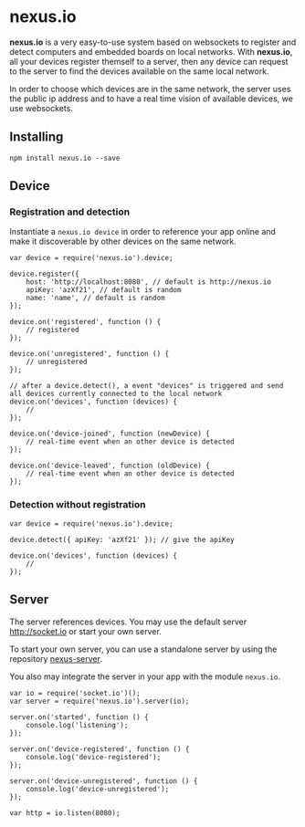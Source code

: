 # nexus.io

**nexus.io** is a very easy-to-use system based on websockets to register and detect computers and embedded boards on local networks. With **nexus.io**, all your devices register themself to a server, then any device can request to the server to find the devices available on the same local network.

In order to choose which devices are in the same network, the server uses the public ip address and to have a real time vision of available devices, we use websockets.

## Installing

    npm install nexus.io --save

## Device

### Registration and detection

Instantiate a `nexus.io device` in order to reference your app online and make it discoverable by other devices on the same network.

    var device = require('nexus.io').device;

    device.register({
        host: 'http://localhost:8080', // default is http://nexus.io
        apiKey: 'azXf21', // default is random
        name: 'name', // default is random
    });

    device.on('registered', function () {
        // registered
    });

    device.on('unregistered', function () {
        // unregistered
    });

    // after a device.detect(), a event "devices" is triggered and send all devices currently connected to the local network
    device.on('devices', function (devices) {
        //
    });

    device.on('device-joined', function (newDevice) {
        // real-time event when an other device is detected
    });

    device.on('device-leaved', function (oldDevice) {
        // real-time event when an other device is detected
    });

### Detection without registration

    var device = require('nexus.io').device;

    device.detect({ apiKey: 'azXf21' }); // give the apiKey

    device.on('devices', function (devices) {
        //
    });


## Server

The server references devices. You may use the default server http://socket.io or start your own server.

To start your own server, you can use a standalone server by using the repository [nexus-server](https://github.com/ThibaultFriedrich/nexus-server).

You also may integrate the server in your app with the module `nexus.io`.

    var io = require('socket.io')();
    var server = require('nexus.io').server(io);

    server.on('started', function () {
        console.log('listening');
    });

    server.on('device-registered', function () {
        console.log('device-registered');
    });

    server.on('device-unregistered', function () {
        console.log('device-unregistered');
    });

    var http = io.listen(8080);

